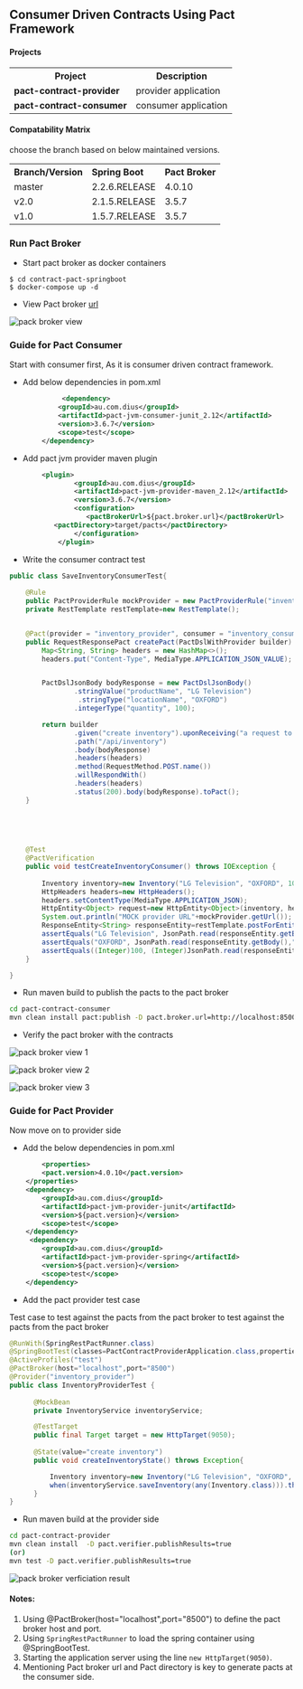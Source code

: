 ## Consumer Driven Contracts Using Pact Framework

#### Projects

<table>
 <tr>
 <th>Project</th><th> Description</th>
</tr>
<tr>
<td><b>pact-contract-provider</b></td>
<td>provider application</td>
</tr>
<tr>
<td><b>pact-contract-consumer</b></td>
<td>consumer application</td>
</tr>
	
</table>

#### Compatability Matrix

choose the branch based on below maintained versions.

<table>
 <tr>
    <th style="text-align:left">Branch/Version</th>
    <th style="text-align:left">Spring Boot</th>
    <th style="text-align:left">Pact Broker</th>
  </tr>
  <tr>
    <td>master</td>
    <td>2.2.6.RELEASE</td>
    <td>4.0.10</td>
  </tr>
    <tr>
    <td>v2.0</td>
    <td>2.1.5.RELEASE</td>
    <td>3.5.7</td>
  </tr>
  <tr>
    <td>v1.0</td>
    <td>1.5.7.RELEASE</td>
    <td>3.5.7</td>
  </tr>  
</table>

### Run Pact Broker 

- Start pact broker as docker containers

```
$ cd contract-pact-springboot
$ docker-compose up -d
```

- View Pact broker [url](http://localhost:8500)

![pack broker view](images/pact_broker_view.png)


### Guide for Pact Consumer

Start with consumer first, As it is consumer driven contract framework. 

- Add below dependencies in pom.xml

```xml
        	 <dependency>
		    <groupId>au.com.dius</groupId>
		    <artifactId>pact-jvm-consumer-junit_2.12</artifactId>
		    <version>3.6.7</version>
		    <scope>test</scope>
		</dependency>
```
- Add pact jvm provider maven plugin

```xml
	    <plugin>
                <groupId>au.com.dius</groupId>
                <artifactId>pact-jvm-provider-maven_2.12</artifactId>
                <version>3.6.7</version>
                <configuration>
                   <pactBrokerUrl>${pact.broker.url}</pactBrokerUrl>
		   <pactDirectory>target/pacts</pactDirectory>               
                </configuration>
            </plugin>

```

- Write the consumer contract test 

```java
public class SaveInventoryConsumerTest{
	
    @Rule
    public PactProviderRule mockProvider = new PactProviderRule("inventory_provider","localhost", 8080, this);
    private RestTemplate restTemplate=new RestTemplate();


    @Pact(provider = "inventory_provider", consumer = "inventory_consumer")
    public RequestResponsePact createPact(PactDslWithProvider builder) {
        Map<String, String> headers = new HashMap<>();
        headers.put("Content-Type", MediaType.APPLICATION_JSON_VALUE);


        PactDslJsonBody bodyResponse = new PactDslJsonBody()
                .stringValue("productName", "LG Television")
                 .stringType("locationName", "OXFORD")               
                .integerType("quantity", 100);

        return builder
        		.given("create inventory").uponReceiving("a request to save inventory")
                .path("/api/inventory")
                .body(bodyResponse)
                .headers(headers)
                .method(RequestMethod.POST.name())
                .willRespondWith()
                .headers(headers)
                .status(200).body(bodyResponse).toPact();
    }

   

	
	
	@Test
	@PactVerification
	public void testCreateInventoryConsumer() throws IOException {
		
		Inventory inventory=new Inventory("LG Television", "OXFORD", 100);
    	HttpHeaders headers=new HttpHeaders();
    	headers.setContentType(MediaType.APPLICATION_JSON);
    	HttpEntity<Object> request=new HttpEntity<Object>(inventory, headers);
    	System.out.println("MOCK provider URL"+mockProvider.getUrl());
    	ResponseEntity<String> responseEntity=restTemplate.postForEntity(mockProvider.getUrl()+"/api/inventory", request, String.class);
    	assertEquals("LG Television", JsonPath.read(responseEntity.getBody(),"$.productName"));
    	assertEquals("OXFORD", JsonPath.read(responseEntity.getBody(),"$.locationName"));
    	assertEquals((Integer)100, (Integer)JsonPath.read(responseEntity.getBody(),"$.quantity"));
	}

}
```

- Run maven build to publish the pacts to the pact broker

```sh
cd pact-contract-consumer
mvn clean install pact:publish -D pact.broker.url=http://localhost:8500
```

- Verify the pact broker with the contracts

![pack broker view 1](images/pact_broker_view.png)

![pack broker view 2](images/contract_inventory_request.png)

![pack broker view 3](images/contract_inventory_response.png)

### Guide for Pact Provider 

Now move on to provider side

-  Add the below dependencies in pom.xml

```xml
     	<properties>		
		<pact.version>4.0.10</pact.version>
	</properties>
	<dependency>
	    <groupId>au.com.dius</groupId>
	    <artifactId>pact-jvm-provider-junit</artifactId>
	    <version>${pact.version}</version>
	    <scope>test</scope>
	</dependency>
	 <dependency>
	    <groupId>au.com.dius</groupId>
	    <artifactId>pact-jvm-provider-spring</artifactId>
	    <version>${pact.version}</version>
	    <scope>test</scope>
	</dependency>
```

- Add the pact provider test case

Test case to test against the pacts from the pact broker  to test against the pacts from the pact broker 

```java
@RunWith(SpringRestPactRunner.class)
@SpringBootTest(classes=PactContractProviderApplication.class,properties={"spring.profiles.active=test","spring.cloud.config.enabled=false"},webEnvironment = SpringBootTest.WebEnvironment.DEFINED_PORT)
@ActiveProfiles("test")
@PactBroker(host="localhost",port="8500")
@Provider("inventory_provider")
public class InventoryProviderTest {
	
	  @MockBean
	  private InventoryService inventoryService;

	  @TestTarget
	  public final Target target = new HttpTarget(9050);
  
	  @State(value="create inventory")
	  public void createInventoryState() throws Exception{

	      Inventory inventory=new Inventory("LG Television", "OXFORD", 100);
	      when(inventoryService.saveInventory(any(Inventory.class))).thenReturn(inventory) ;
	  }
} 
```

- Run maven build at the provider side

```sh
cd pact-contract-provider
mvn clean install  -D pact.verifier.publishResults=true
(or)
mvn test -D pact.verifier.publishResults=true
```

![pack broker verficiation result](images/pact_broker_verification_result.png)


#### Notes: 

1. Using @PactBroker(host="localhost",port="8500") to define the pact broker host and port.
2. Using ```SpringRestPactRunner``` to load the spring container using @SpringBootTest.
3. Starting the application server using the line ```new HttpTarget(9050)```.
4. Mentioning Pact broker url and Pact directory is key to generate pacts at the consumer side.



